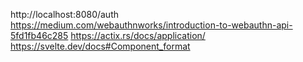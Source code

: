http://localhost:8080/auth
https://medium.com/webauthnworks/introduction-to-webauthn-api-5fd1fb46c285
https://actix.rs/docs/application/
https://svelte.dev/docs#Component_format
